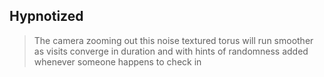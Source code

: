 ## Hypnotized
> The camera zooming out this noise textured torus will run smoother as visits converge in duration and with hints of randomness added whenever someone happens to check in
